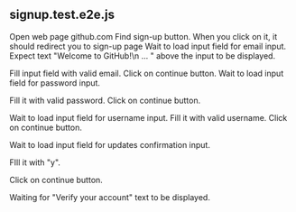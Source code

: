 signup.test.e2e.js
------------------
 Open web page github.com
 Find sign-up button.
 When you click on it, it should redirect you to sign-up page
 Wait to load input field for email input.
 Expect text "Welcome to GitHub!\n ... " above the input to be displayed.

 Fill input field with valid email.
 Click on continue button.
 Wait to load input field for password input.
 
 Fill it with valid password.
 Click on continue button.
 
 Wait to load input field for username input.
 Fill it with valid username.
 Click on continue button.
 
 Wait to load input field for updates confirmation input.
 
 FIll it with "y".

 Click on continue button.
 
 Waiting for "Verify your account" text to be displayed.


